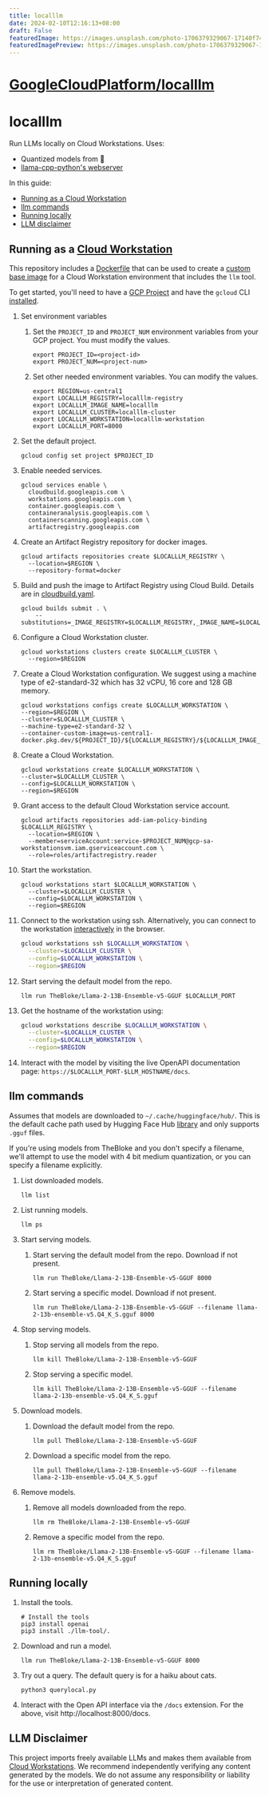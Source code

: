 ```yaml
---
title: localllm
date: 2024-02-10T12:16:13+08:00
draft: False
featuredImage: https://images.unsplash.com/photo-1706379329067-17140f74344f?ixid=M3w0NjAwMjJ8MHwxfHJhbmRvbXx8fHx8fHx8fDE3MDc1Mzg1NTZ8&ixlib=rb-4.0.3
featuredImagePreview: https://images.unsplash.com/photo-1706379329067-17140f74344f?ixid=M3w0NjAwMjJ8MHwxfHJhbmRvbXx8fHx8fHx8fDE3MDc1Mzg1NTZ8&ixlib=rb-4.0.3
---
```


# [GoogleCloudPlatform/localllm](https://github.com/GoogleCloudPlatform/localllm)

# localllm

Run LLMs locally on Cloud Workstations. Uses:

- Quantized models from 🤗
- [llama-cpp-python's webserver][web-server]

In this guide:

* [Running as a Cloud Workstation](#running-as-a-cloud-workstation)
* [llm commands](#llm-commands)
* [Running locally](#running-locally)
* [LLM disclaimer](#llm-disclaimer)

## Running as a [Cloud Workstation][cw]

This repository includes a [Dockerfile](./Dockerfile) that can be used to create a [custom base image][cw-custom] 
for a Cloud Workstation environment that includes the `llm` tool.

To get started, you'll need to have a [GCP Project][gcp] and have the `gcloud` CLI [installed][gcloud].

1. Set environment variables
   1. Set the `PROJECT_ID` and `PROJECT_NUM` environment variables from your GCP project. You must modify the values.
       ```shell
       export PROJECT_ID=<project-id>
       export PROJECT_NUM=<project-num>
       ```
   
   1. Set other needed environment variables. You can modify the values.
       ```shell
       export REGION=us-central1
       export LOCALLLM_REGISTRY=localllm-registry
       export LOCALLLM_IMAGE_NAME=localllm
       export LOCALLLM_CLUSTER=localllm-cluster
       export LOCALLLM_WORKSTATION=localllm-workstation
       export LOCALLLM_PORT=8000
       ```

1. Set the default project.
    ```shell
    gcloud config set project $PROJECT_ID
    ```

1. Enable needed services.
    ```shell
    gcloud services enable \
      cloudbuild.googleapis.com \
      workstations.googleapis.com \
      container.googleapis.com \
      containeranalysis.googleapis.com \
      containerscanning.googleapis.com \
      artifactregistry.googleapis.com
    ```

1. Create an Artifact Registry repository for docker images.
    ```shell
    gcloud artifacts repositories create $LOCALLLM_REGISTRY \
      --location=$REGION \
      --repository-format=docker
    ```

1. Build and push the image to Artifact Registry using Cloud Build. Details are in [cloudbuild.yaml](cloudbuild.yaml).
    ```shell
    gcloud builds submit . \
        --substitutions=_IMAGE_REGISTRY=$LOCALLLM_REGISTRY,_IMAGE_NAME=$LOCALLLM_IMAGE_NAME
    ```

1. Configure a Cloud Workstation cluster.
    ```shell
    gcloud workstations clusters create $LOCALLLM_CLUSTER \
      --region=$REGION
    ```

1. Create a Cloud Workstation configuration. We suggest using a machine type of e2-standard-32 which has 32 vCPU, 16
   core and 128 GB memory.
    ```shell
    gcloud workstations configs create $LOCALLLM_WORKSTATION \
    --region=$REGION \
    --cluster=$LOCALLLM_CLUSTER \
    --machine-type=e2-standard-32 \
    --container-custom-image=us-central1-docker.pkg.dev/${PROJECT_ID}/${LOCALLLM_REGISTRY}/${LOCALLLM_IMAGE_NAME}:latest
    ```

1. Create a Cloud Workstation.
    ```shell
    gcloud workstations create $LOCALLLM_WORKSTATION \
    --cluster=$LOCALLLM_CLUSTER \
    --config=$LOCALLLM_WORKSTATION \
    --region=$REGION
    ```

1. Grant access to the default Cloud Workstation service account.
    ```shell
    gcloud artifacts repositories add-iam-policy-binding $LOCALLLM_REGISTRY \
      --location=$REGION \
      --member=serviceAccount:service-$PROJECT_NUM@gcp-sa-workstationsvm.iam.gserviceaccount.com \
      --role=roles/artifactregistry.reader
    ```

1. Start the workstation.
    ```shell
    gcloud workstations start $LOCALLLM_WORKSTATION \
      --cluster=$LOCALLLM_CLUSTER \
      --config=$LOCALLLM_WORKSTATION \
      --region=$REGION
    ```

1. Connect to the workstation using ssh. Alternatively, you can connect to the workstation
   [interactively][launch-workstation] in the browser.
    ```bash
    gcloud workstations ssh $LOCALLLM_WORKSTATION \
      --cluster=$LOCALLLM_CLUSTER \
      --config=$LOCALLLM_WORKSTATION \
      --region=$REGION
    ```

1. Start serving the default model from the repo.
    ```shell
    llm run TheBloke/Llama-2-13B-Ensemble-v5-GGUF $LOCALLLM_PORT
    ```

1. Get the hostname of the workstation using:
    ```bash
    gcloud workstations describe $LOCALLLM_WORKSTATION \
      --cluster=$LOCALLLM_CLUSTER \
      --config=$LOCALLLM_WORKSTATION \
      --region=$REGION
    ```

1. Interact with the model by visiting the live OpenAPI documentation page: `https://$LOCALLLM_PORT-$LLM_HOSTNAME/docs`.

## llm commands

Assumes that models are downloaded to `~/.cache/huggingface/hub/`. This is the default cache
path used by Hugging Face Hub [library][hf-hub] and only supports `.gguf` files.

If you're using models from TheBloke and you don't specify a filename, we'll attempt to use
the model with 4 bit medium quantization, or you can specify a filename explicitly.

1. List downloaded models.
    ```shell
    llm list
    ```

1. List running models. 
    ```shell
    llm ps
    ```

1. Start serving models.

   1. Start serving the default model from the repo. Download if not present.
       ```shell
       llm run TheBloke/Llama-2-13B-Ensemble-v5-GGUF 8000
       ```

   1. Start serving a specific model. Download if not present.
       ```shell
       llm run TheBloke/Llama-2-13B-Ensemble-v5-GGUF --filename llama-2-13b-ensemble-v5.Q4_K_S.gguf 8000
       ```

1. Stop serving models.

   1. Stop serving all models from the repo.
       ```shell
       llm kill TheBloke/Llama-2-13B-Ensemble-v5-GGUF
       ```

   1. Stop serving a specific model.
       ```shell
       llm kill TheBloke/Llama-2-13B-Ensemble-v5-GGUF --filename llama-2-13b-ensemble-v5.Q4_K_S.gguf
       ```

1. Download models.

   1. Download the default model from the repo. 
       ```shell
       llm pull TheBloke/Llama-2-13B-Ensemble-v5-GGUF
       ```
   1. Download a specific model from the repo.
       ```shell
       llm pull TheBloke/Llama-2-13B-Ensemble-v5-GGUF --filename llama-2-13b-ensemble-v5.Q4_K_S.gguf
       ```

1. Remove models.

   1. Remove all models downloaded from the repo.
       ```shell
       llm rm TheBloke/Llama-2-13B-Ensemble-v5-GGUF
       ```

   1. Remove a specific model from the repo.
       ```shell
       llm rm TheBloke/Llama-2-13B-Ensemble-v5-GGUF --filename llama-2-13b-ensemble-v5.Q4_K_S.gguf
       ```

## Running locally

1. Install the tools.
    ```shell
    # Install the tools
    pip3 install openai
    pip3 install ./llm-tool/.
    ```

1. Download and run a model.
    ```shell
    llm run TheBloke/Llama-2-13B-Ensemble-v5-GGUF 8000
    ```

1. Try out a query. The default query is for a haiku about cats.
    ```shell
    python3 querylocal.py
    ```

1. Interact with the Open API interface via the `/docs` extension. For the above, visit http://localhost:8000/docs.

## LLM Disclaimer

This project imports freely available LLMs and makes them available from [Cloud Workstations][cw]. We recommend
independently verifying any content generated by the models. We do not assume any responsibility or liability for
the use or interpretation of generated content.

[gcp]: https://cloud.google.com/docs/get-started
[gcloud]: https://cloud.google.com/sdk/docs/install
[cw]: https://cloud.google.com/workstations
[cw-custom]: https://cloud.google.com/workstations/docs/customize-container-images
[launch-workstation]: https://cloud.google.com/workstations/docs/create-workstation#launch_a_workstation
[hf-hub]: https://github.com/huggingface/huggingface_hub
[web-server]: https://github.com/abetlen/llama-cpp-python#web-server
